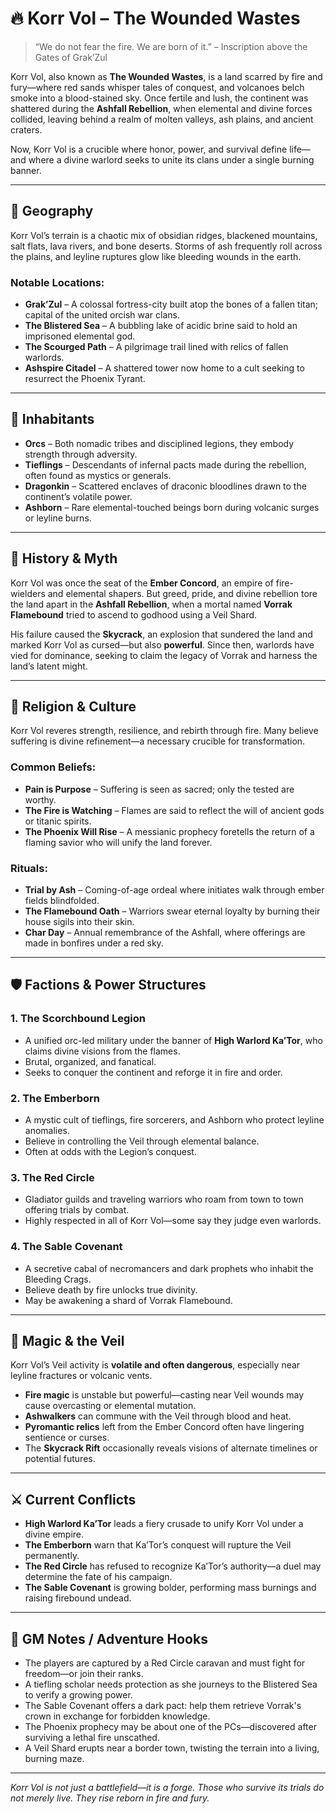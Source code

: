 # 🔥 Korr Vol – The Wounded Wastes

> “We do not fear the fire. We are born of it.” – Inscription above the Gates of Grak’Zul

Korr Vol, also known as **The Wounded Wastes**, is a land scarred by fire and fury—where red sands whisper tales of conquest, and volcanoes belch smoke into a blood-stained sky. Once fertile and lush, the continent was shattered during the **Ashfall Rebellion**, when elemental and divine forces collided, leaving behind a realm of molten valleys, ash plains, and ancient craters.

Now, Korr Vol is a crucible where honor, power, and survival define life—and where a divine warlord seeks to unite its clans under a single burning banner.

---

## 🧭 Geography

Korr Vol’s terrain is a chaotic mix of obsidian ridges, blackened mountains, salt flats, lava rivers, and bone deserts. Storms of ash frequently roll across the plains, and leyline ruptures glow like bleeding wounds in the earth.

### Notable Locations:
- **Grak’Zul** – A colossal fortress-city built atop the bones of a fallen titan; capital of the united orcish war clans.
- **The Blistered Sea** – A bubbling lake of acidic brine said to hold an imprisoned elemental god.
- **The Scourged Path** – A pilgrimage trail lined with relics of fallen warlords.
- **Ashspire Citadel** – A shattered tower now home to a cult seeking to resurrect the Phoenix Tyrant.

---

## 🧌 Inhabitants

- **Orcs** – Both nomadic tribes and disciplined legions, they embody strength through adversity.
- **Tieflings** – Descendants of infernal pacts made during the rebellion, often found as mystics or generals.
- **Dragonkin** – Scattered enclaves of draconic bloodlines drawn to the continent’s volatile power.
- **Ashborn** – Rare elemental-touched beings born during volcanic surges or leyline burns.

---

## 📖 History & Myth

Korr Vol was once the seat of the **Ember Concord**, an empire of fire-wielders and elemental shapers. But greed, pride, and divine rebellion tore the land apart in the **Ashfall Rebellion**, when a mortal named **Vorrak Flamebound** tried to ascend to godhood using a Veil Shard.

His failure caused the **Skycrack**, an explosion that sundered the land and marked Korr Vol as cursed—but also **powerful**. Since then, warlords have vied for dominance, seeking to claim the legacy of Vorrak and harness the land’s latent might.

---

## 🛐 Religion & Culture

Korr Vol reveres strength, resilience, and rebirth through fire. Many believe suffering is divine refinement—a necessary crucible for transformation.

### Common Beliefs:
- **Pain is Purpose** – Suffering is seen as sacred; only the tested are worthy.
- **The Fire is Watching** – Flames are said to reflect the will of ancient gods or titanic spirits.
- **The Phoenix Will Rise** – A messianic prophecy foretells the return of a flaming savior who will unify the land forever.

### Rituals:
- **Trial by Ash** – Coming-of-age ordeal where initiates walk through ember fields blindfolded.
- **The Flamebound Oath** – Warriors swear eternal loyalty by burning their house sigils into their skin.
- **Char Day** – Annual remembrance of the Ashfall, where offerings are made in bonfires under a red sky.

---

## 🛡️ Factions & Power Structures

### 1. **The Scorchbound Legion**
- A unified orc-led military under the banner of **High Warlord Ka’Tor**, who claims divine visions from the flames.
- Brutal, organized, and fanatical.
- Seeks to conquer the continent and reforge it in fire and order.

### 2. **The Emberborn**
- A mystic cult of tieflings, fire sorcerers, and Ashborn who protect leyline anomalies.
- Believe in controlling the Veil through elemental balance.
- Often at odds with the Legion’s conquest.

### 3. **The Red Circle**
- Gladiator guilds and traveling warriors who roam from town to town offering trials by combat.
- Highly respected in all of Korr Vol—some say they judge even warlords.

### 4. **The Sable Covenant**
- A secretive cabal of necromancers and dark prophets who inhabit the Bleeding Crags.
- Believe death by fire unlocks true divinity.
- May be awakening a shard of Vorrak Flamebound.

---

## 🔮 Magic & the Veil

Korr Vol’s Veil activity is **volatile and often dangerous**, especially near leyline fractures or volcanic vents.

- **Fire magic** is unstable but powerful—casting near Veil wounds may cause overcasting or elemental mutation.
- **Ashwalkers** can commune with the Veil through blood and heat.
- **Pyromantic relics** left from the Ember Concord often have lingering sentience or curses.
- The **Skycrack Rift** occasionally reveals visions of alternate timelines or potential futures.

---

## ⚔️ Current Conflicts

- **High Warlord Ka’Tor** leads a fiery crusade to unify Korr Vol under a divine empire.
- **The Emberborn** warn that Ka’Tor’s conquest will rupture the Veil permanently.
- **The Red Circle** has refused to recognize Ka’Tor’s authority—a duel may determine the fate of his campaign.
- **The Sable Covenant** is growing bolder, performing mass burnings and raising firebound undead.

---

## 📌 GM Notes / Adventure Hooks

- The players are captured by a Red Circle caravan and must fight for freedom—or join their ranks.
- A tiefling scholar needs protection as she journeys to the Blistered Sea to verify a growing power.
- The Sable Covenant offers a dark pact: help them retrieve Vorrak's crown in exchange for forbidden knowledge.
- The Phoenix prophecy may be about one of the PCs—discovered after surviving a lethal fire unscathed.
- A Veil Shard erupts near a border town, twisting the terrain into a living, burning maze.

---

*Korr Vol is not just a battlefield—it is a forge. Those who survive its trials do not merely live. They rise reborn in fire and fury.*

